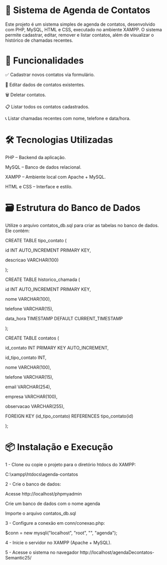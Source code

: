 # 📇 Sistema de Agenda de Contatos

Este projeto é um sistema simples de agenda de contatos, desenvolvido com PHP, MySQL, HTML e CSS, executado no ambiente XAMPP. O sistema permite cadastrar, editar, remover e listar contatos, além de visualizar o histórico de chamadas recentes.

# 🚀 Funcionalidades

✅ Cadastrar novos contatos via formulário.

📝 Editar dados de contatos existentes.

🗑️ Deletar contatos.

📋 Listar todos os contatos cadastrados.

📞 Listar chamadas recentes com nome, telefone e data/hora.

# 🛠️ Tecnologias Utilizadas

PHP – Backend da aplicação.

MySQL – Banco de dados relacional.

XAMPP – Ambiente local com Apache + MySQL.

HTML e CSS – Interface e estilo.

# 🗃️ Estrutura do Banco de Dados

Utilize o arquivo contatos_db.sql para criar as tabelas no banco de dados. Ele contém:

CREATE TABLE tipo_contato (

id INT AUTO_INCREMENT PRIMARY KEY,

descricao VARCHAR(100)

);

CREATE TABLE historico_chamada (

id INT AUTO_INCREMENT PRIMARY KEY,

nome VARCHAR(100),

telefone VARCHAR(15),

data_hora TIMESTAMP DEFAULT CURRENT_TIMESTAMP

);

CREATE TABLE contatos (

id_contato INT PRIMARY KEY AUTO_INCREMENT,

id_tipo_contato INT,

nome VARCHAR(100),

telefone VARCHAR(15),

email VARCHAR(254),

empresa VARCHAR(100),

observacao VARCHAR(255),

FOREIGN KEY (id_tipo_contato) REFERENCES tipo_contato(id)

);

# 📦 Instalação e Execução

1 - Clone ou copie o projeto para o diretório htdocs do XAMPP:

C:\xampp\htdocs\agenda-contatos

2 - Crie o banco de dados:

Acesse http://localhost/phpmyadmin

Crie um banco de dados com o nome agenda

Importe o arquivo contatos_db.sql

3 - Configure a conexão em conn/conexao.php:

$conn = new mysqli("localhost", "root", "", "agenda");

4 - Inicie o servidor no XAMPP (Apache + MySQL).

5 - Acesse o sistema no navegador
http://localhost/agendaDecontatos-Semantic25/
